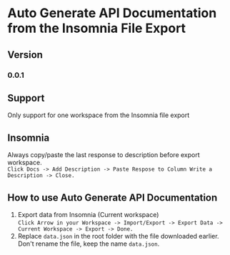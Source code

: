 # Auto Generate API Documentation from the Insomnia File Export

## Version
### 0.0.1

## Support
Only support for one workspace from the Insomnia file export

## Insomnia
Always copy/paste the last response to description before export workspace.<br>
`Click Docs -> Add Description -> Paste Respose to Column Write a Description -> Close.`

## How to use Auto Generate API Documentation
1. Export data from Insomnia (Current workspace)<br>
    `Click Arrow in your Workspace -> Import/Export -> Export Data -> Current Workspace -> Export -> Done.`
2. Replace `data.json` in the root folder with the file downloaded earlier. 
    Don't rename the file, keep the name `data.json`.
